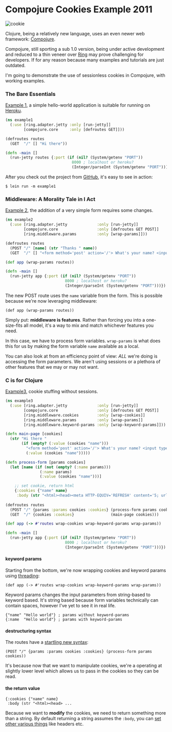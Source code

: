
Compojure Cookies Example 2011
==============================

![cookie](http://upload.wikimedia.org/wikipedia/commons/thumb/4/42/Cookie.gif/120px-Cookie.gif "")

Clojure, being a relatively new language, uses an even newer web framework: [Compojure][1].  

Compojure, still sporting a sub 1.0 version, being under active development and reduced to a thin veneer over [Ring][2] may prove challenging for developers.  If for any reason because many examples and tutorials are just outdated.

I'm going to demonstrate the use of sessionless cookies in Compojure, with working examples.

### The Bare Essentials ###

[Example 1][3], a simple hello-world application is suitable for running on [Heroku][4].

```clojure
(ns example1
  (:use [ring.adapter.jetty :only [run-jetty]]
        [compojure.core     :only [defroutes GET]]))

(defroutes routes
  (GET  "/" [] "Hi there"))

(defn -main []
  (run-jetty routes {:port (if (nil? (System/getenv "PORT")) 
                             8000 ; localhost or heroku?
                             (Integer/parseInt (System/getenv "PORT")))}) )
```

After you check out the project from [GitHub][5], it's easy to see in action:

    $ lein run -m example1
    
### Middleware: A Morality Tale in I Act ###

[Example 2][6], the addition of a very simple form requires some changes.

```clojure
(ns example2
  (:use [ring.adapter.jetty             :only [run-jetty]]
        [compojure.core                 :only [defroutes GET POST]]
        [ring.middleware.params         :only [wrap-params]]))

(defroutes routes
  (POST "/" [name] (str "Thanks " name))
  (GET  "/" [] "<form method='post' action='/'> What's your name? <input type='text' name='name' /><input type='submit' /></form>"))

(def app (wrap-params routes))

(defn -main []
  (run-jetty app {:port (if (nil? (System/getenv "PORT")) 
                          8000 ; localhost or heroku?
                          (Integer/parseInt (System/getenv "PORT")))}) )
```

The new POST route uses the `name` variable from the form.  This is possible because we're now leveraging middleware:

    (def app (wrap-params routes))

Simply put: __middleware is features__.  Rather than forcing you into a one-size-fits all model, it's a way to mix and match whichever features you need.

In this case, we have to process form variables.  `wrap-params` is what does this for us by making the form variable `name` available as a local.

You can also look at from an efficiency point of view: *ALL* we're doing is accessing the form parameters.  We aren't using sessions or a plethora of other features that we may or may not want.

### C is for Clojure ###

[Example3][7], cookie stuffing without sessions.

```clojure
(ns example3
  (:use [ring.adapter.jetty             :only [run-jetty]]
        [compojure.core                 :only [defroutes GET POST]]
        [ring.middleware.cookies        :only [wrap-cookies]]
        [ring.middleware.params         :only [wrap-params]]
        [ring.middleware.keyword-params :only [wrap-keyword-params]]))

(defn main-page [cookies]
  (str "Hi there "
       (if (empty? (:value (cookies "name")))
         "<form method='post' action='/'> What's your name? <input type='text' name='name' /><input type='submit' /></form>"
         (:value (cookies "name")))))

(defn process-form [params cookies]
  (let [name (if (not (empty? (:name params)))
               (:name params)
               (:value (cookies "name")))]

    ;; set cookie, return html
    {:cookies {"name" name}
     :body (str "<html><head><meta HTTP-EQUIV='REFRESH' content='5; url='/'\"</head><body>Thanks!</body></html>")}))
  
(defroutes routes
  (POST "/" {params :params cookies :cookies} (process-form params cookies))
  (GET  "/" {cookies :cookies}                (main-page cookies)))

(def app (-> #'routes wrap-cookies wrap-keyword-params wrap-params))

(defn -main []
  (run-jetty app {:port (if (nil? (System/getenv "PORT")) 
                          8000 ; localhost or heroku?
                          (Integer/parseInt (System/getenv "PORT")))}) )
```

#### keyword params ####

Starting from the bottom, we're now wrapping cookies and keyword params using [threading][8]:

    (def app (-> #'routes wrap-cookies wrap-keyword-params wrap-params))

Keyword params changes the input parameters from string-based to keyword based.  It's string based because form variables technically can contain spaces, however I've yet to see it in real life.

    {"name" "Hello world"} ; params without keyword-params
    {:name  "Hello world"} ; params with keyword-params
    
#### destructuring syntax #### 
    
The routes have a [startling new syntax][9]:

    (POST "/" {params :params cookies :cookies} (process-form params cookies))

It's because now that we want to manipulate cookies, we're a operating at slightly lower level which allows us to pass in the cookies so they can be read.

#### the return value ####

    {:cookies {"name" name}
     :body (str "<html><head> ...

Because we want to __modify__ the cookies, we need to return something more than a string.  By default returning a string assumes the `:body`, you can [set other various things][10] like headers etc.





[1]: https://github.com/weavejester/compojure "Compojure"
[2]: http://github.com/mmcgrana/ring          "Ring"
[3]: https://github.com/heow/compojure-cookies-example/blob/master/src/example1.clj "Example 1"
[4]: http://devcenter.heroku.com/articles/clojure "Getting Started with Clojure on Heroku/Cedar"
[5]: https://github.com/heow/compojure-cookies-example "GitHub Project"
[6]: https://github.com/heow/compojure-cookies-example/blob/master/src/example2.clj "Example 2"
[7]: https://github.com/heow/compojure-cookies-example/blob/master/src/example3.clj "Examlpe 3"
[8]: http://clojure.github.com/clojure/clojure.core-api.html#clojure.core/-%3E "Threading"
[9]: https://github.com/weavejester/compojure/wiki/Destructuring-Syntax
[10]: https://github.com/mmcgrana/ring/wiki/Creating-responses
